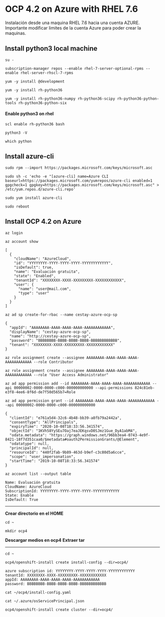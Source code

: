 # OCP 4.2 on Azure with RHEL 7.6
Instalación desde una maquina RHEL 7.6 hacia una cuenta AZURE. 
Importante modificar limites de la cuenta Azure para poder crear la maquinas.

## Install python3 local machine ##
`su -`

`subscription-manager repos --enable rhel-7-server-optional-rpms --enable rhel-server-rhscl-7-rpms`

`yum -y install @development`

`yum -y install rh-python36`

`yum -y install rh-python36-numpy rh-python36-scipy rh-python36-python-tools rh-python36-python-six`


#### Enable python3 on rhel
`scl enable rh-python36 bash`

`python3 -V`

`which python`


## Install azure-cli ##
`sudo rpm --import https://packages.microsoft.com/keys/microsoft.asc`

`sudo sh -c 'echo -e "[azure-cli]
name=Azure CLI
baseurl=https://packages.microsoft.com/yumrepos/azure-cli
enabled=1
gpgcheck=1
gpgkey=https://packages.microsoft.com/keys/microsoft.asc" > /etc/yum.repos.d/azure-cli.repo'`

`sudo yum install azure-cli`

`sudo reboot`


## Install OCP 4.2 on Azure ##

`az login`

`az account show`

    [
      {
        "cloudName": "AzureCloud",
        "id": "YYYYYYYY-YYYY-YYYY-YYYY-YYYYYYYYYYYY",
        "isDefault": true,
        "name": "Evaluación gratuita",
        "state": "Enabled",
        "tenantId": "XXXXXXXX-XXXX-XXXXXXXXX-XXXXXXXXXXXX",
        "user": {
          "name": "user@mail.com",
          "type": "user"
        }
      }
    ]


`az ad sp create-for-rbac --name cestay-azure-ocp-sp`


    {
      "appId": "AAAAAAAA-AAAA-AAAA-AAAA-AAAAAAAAAAAA",
      "displayName": "cestay-azure-ocp-sp",
      "name": "http://cestay-azure-ocp-sp",
      "password": "BBBBBBBB-BBBB-BBBB-BBBB-BBBBBBBBBBBB",
      "tenant": "XXXXXXXX-XXXX-XXXXXXXXX-XXXXXXXXXXXX"
    }

`az role assignment create --assignee AAAAAAAA-AAAA-AAAA-AAAA-AAAAAAAAAAAA --role Contributor`

`az role assignment create --assignee AAAAAAAA-AAAA-AAAA-AAAA-AAAAAAAAAAAA --role "User Access Administrator"`

`az ad app permission add --id AAAAAAAA-AAAA-AAAA-AAAA-AAAAAAAAAAAA --api 00000002-0000-0000-c000-000000000000 --api-permissions 824c81eb-e3f8-4ee6-8f6d-de7f50d565b7=Role`

`az ad app permission grant --id AAAAAAAA-AAAA-AAAA-AAAA-AAAAAAAAAAAA --api 00000002-0000-0000-c000-000000000000`

    {
      "clientId": "e761a5d4-32c6-4b48-bb39-a8fb79a2442a", 
      "consentType": "AllPrincipals",
      "expiryTime": "2020-10-08T18:33:56.341574",
      "objectId": "1KVh58YySEu7Oaj7eaJEKqsvD0SJmz1Gue_DyA1abM4",
      "odata.metadata": "https://graph.windows.net/96bb3ea4-0743-4e9f-8421-18f7d351caa0/$metadata#oauth2PermissionGrants/@Element",
      "odatatype": null,
      "principalId": null,
      "resourceId": "440f2fab-9b89-463d-b9ef-c3c80d5a6cce",
      "scope": "user_impersonation",
      "startTime": "2019-10-08T18:33:56.341574"
    }


`az account list --output table`

    Name: Evaluación gratuita
    CloudName: AzureCloud
    SubscriptionId: YYYYYYYY-YYYY-YYYY-YYYY-YYYYYYYYYYYY
    State: Enable
    IsDefault: True


------------


**Crear directorio en el HOME**

`cd ~`

`mkdir ocp4`

**Descargar medios en ocp4**
**Extraer tar**

------------

`cd ~`

`ocp4/openshift-install create install-config --dir=ocp4/`

    azure subscription id: YYYYYYYY-YYYY-YYYY-YYYY-YYYYYYYYYYYY
    tenantId: XXXXXXXX-XXXX-XXXXXXXXX-XXXXXXXXXXXX
    appId: AAAAAAAA-AAAA-AAAA-AAAA-AAAAAAAAAAAA
    password: BBBBBBBB-BBBB-BBBB-BBBB-BBBBBBBBBBBB


`cat ~/ocp4/install-config.yaml`

`cat ~/.azure/osServicePrincipal.json`

`ocp4/openshift-install create cluster --dir=ocp4/`



